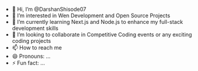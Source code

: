 - 👋 Hi, I’m @DarshanShisode07
- 👀 I’m interested in Wen Development and Open Source Projects
- 🌱 I’m currently learning Next.js and Node.js to enhance my full-stack development skills
- 💞️ I’m looking to collaborate in Competitive Coding events or any exciting coding projects
- 📫 How to reach me 
- 😄 Pronouns: ...
- ⚡ Fun fact: ...

<!---
DarshanShisode07/DarshanShisode07 is a ✨ special ✨ repository because its `README.md` (this file) appears on your GitHub profile.
You can click the Preview link to take a look at your changes.
--->
